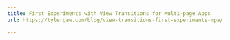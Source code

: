 ```yaml
---
title: First Experiments with View Transitions for Multi-page Apps
url: https://tylergaw.com/blog/view-transitions-first-experiments-mpa/

---
```

